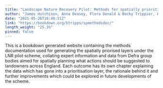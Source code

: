```yaml
---
title: "Landscape Nature Recovery Pilot: Methods for spatially prioritisating outcomes under the pilot LNR scheme."
author: "James Hutchison, Anna Deasey, Flora Donald & Becky Trippier, Ecosystems Analysis, Joint Nature Conservation Committee (JNCC)"
date: "2021-05-26T16:40:51Z"
link: "https://bookdown.org/btripps/spmethodsdoc/"
length_weight: "25.3%"
pinned: false
---
```


This is a bookdown generated website containing the methods documentation used for generating the spatially priorised layers under the LNR pilot scheme, collating expert information and data from Defra group bodies aimed for spatially planning what actions should be suggested to landowners across England. Each outcome has its own chapter explaining the data which has gone into a prioritisation layer, the rationale behind it and further improvements which could be explored in future developments of the scheme.
